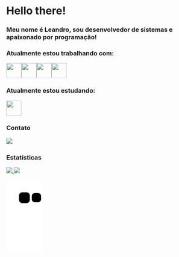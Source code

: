 <html>
  <header><link rel="stylesheet" href="https://cdn.jsdelivr.net/gh/devicons/devicon@v2.15.1/devicon.min.css">
</header>
  <h1>Hello there!</h1>
  <h3>Meu nome é Leandro, sou desenvolvedor de sistemas e apaixonado por programação!</h3>


<h3>Atualmente estou trabalhando com:</h3>
<div style="display: flex; align-items: center;">
  <img src="https://cdn.jsdelivr.net/gh/devicons/devicon/icons/vuejs/vuejs-original.svg" width="40" height="40"/>
<img src="https://cdn.jsdelivr.net/gh/devicons/devicon/icons/javascript/javascript-original.svg" width="40" height="40" />
  <img src="https://cdn.jsdelivr.net/gh/devicons/devicon/icons/typescript/typescript-original.svg" width="40" height="40" />
<img src="https://cdn.jsdelivr.net/gh/devicons/devicon/icons/csharp/csharp-original.svg" width="40" height="40"/>
          



</div>
  <h3>Atualmente estou estudando:</h3>
<div style="display: flex; align-items: center;">
  <img src="https://cdn.jsdelivr.net/gh/devicons/devicon/icons/firebase/firebase-plain.svg" width="40" height="40" />
 </div>
  <h3>Contato</h3>
<div style="display: flex; align-items: center;">
  <a href="https://www.linkedin.com/in/leandro-de-lima-10b1161b0" target="_blank"><img src="https://img.shields.io/badge/-LinkedIn-%230077B5?style=for-the-badge&logo=linkedin&logoColor=white" target="_blank"></a> 
 </div>
  <h3>Estatísticas</h3>
<div>
<a href="https://github.com/LeElima">
<img height="180em" src="https://github-readme-stats.vercel.app/api/top-langs/?username=LeElima&layout=compact&langs_count=7&theme=dracula"/>
<img height="180em" src="https://github-readme-stats.vercel.app/api?username=LeElima&show_icons=true&theme=dracula&include_all_commits=true&count_private=true"/>
</div>



![Snake animation](https://github.com/LeElima/LeElima/blob/output/github-contribution-grid-snake.svg)
  </html>

